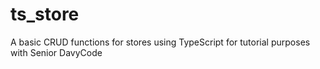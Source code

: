 # ts_store
A basic CRUD functions for stores using TypeScript for tutorial purposes with Senior DavyCode
